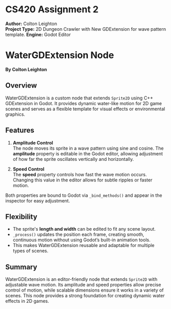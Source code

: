 # CS420 Assignment 2

**Author:** Colton Leighton  
**Project Type:** 2D Dungeon Crawler  with New GDExtension for wave pattern template. 
**Engine:** Godot Editor  

# WaterGDExtension Node  
**By Colton Leighton**  

## Overview
WaterGDExtension is a custom node that extends `Sprite2D` using C++ GDExtension in Godot. It provides dynamic water-like motion for 2D game scenes and serves as a flexible template for visual effects or environmental graphics.

## Features
1. **Amplitude Control**  
   The node moves its sprite in a wave pattern using sine and cosine. The **amplitude** property is editable in the Godot editor, allowing adjustment of how far the sprite oscillates vertically and horizontally.

2. **Speed Control**  
   The **speed** property controls how fast the wave motion occurs. Changing this value in the editor allows for subtle ripples or faster motion.

Both properties are bound to Godot via `_bind_methods()` and appear in the inspector for easy adjustment.

## Flexibility
- The sprite's **length and width** can be edited to fit any scene layout.  
- `_process()` updates the position each frame, creating smooth, continuous motion without using Godot’s built-in animation tools.  
- This makes WaterGDExtension reusable and adaptable for multiple types of scenes.

## Summary
WaterGDExtension is an editor-friendly node that extends `Sprite2D` with adjustable wave motion. Its amplitude and speed properties allow precise control of motion, while scalable dimensions ensure it works in a variety of scenes. This node provides a strong foundation for creating dynamic water effects in 2D games.
